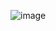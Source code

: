 
![image](https://github.com/Jorge11Romero/Metodos-Numericos/assets/147437900/ea5b7797-6847-4c3b-a8ce-ad5084d8c73e)

